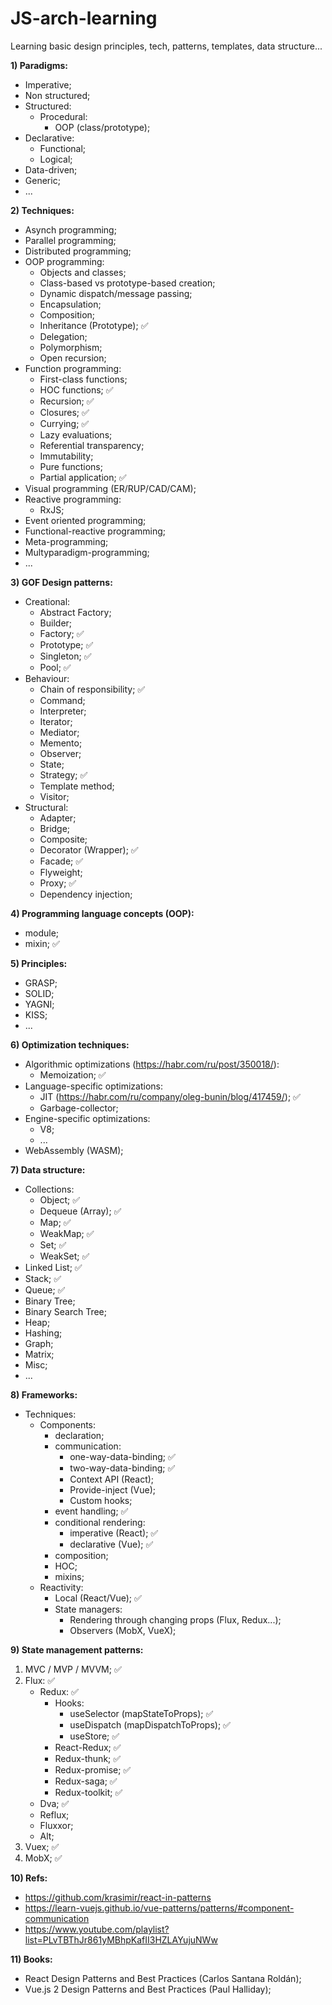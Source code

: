 # JS-arch-learning
Learning basic design principles, tech, patterns, templates, data structure...

**1) Paradigms:**
  - Imperative;
  - Non structured;
  - Structured:
    - Procedural:
      - OOP (class/prototype);
  - Declarative:
    - Functional;
    - Logical;
  - Data-driven;
  - Generic;
  - ...

**2) Techniques:**
  - Asynch programming;
  - Parallel programming;
  - Distributed programming;
  - OOP programming:
    - Objects and classes;
    - Class-based vs prototype-based creation;
    - Dynamic dispatch/message passing;
    - Encapsulation;
    - Composition;
    - Inheritance (Prototype); ✅
    - Delegation;
    - Polymorphism;
    - Open recursion;
  - Function programming:
    - First-class functions;
    - HOC functions; ✅
    - Recursion; ✅
    - Closures; ✅
    - Currying; ✅
    - Lazy evaluations;
    - Referential transparency;
    - Immutability;
    - Pure functions;
    - Partial application; ✅
  - Visual programming (ER/RUP/CAD/CAM);
  - Reactive programming:
    - RxJS;
  - Event oriented programming;
  - Functional-reactive programming;
  - Meta-programming;
  - Multyparadigm-programming;
  - ...

**3) GOF Design patterns:**
- Creational:
  - Abstract Factory;
  - Builder;
  - Factory; ✅
  - Prototype; ✅
  - Singleton; ✅
  - Pool; ✅
- Behaviour:
  - Chain of responsibility; ✅
  - Command;
  - Interpreter;
  - Iterator;
  - Mediator;
  - Memento;
  - Observer;
  - State;
  - Strategy; ✅
  - Template method;
  - Visitor;
- Structural:
  - Adapter;
  - Bridge;
  - Composite;
  - Decorator (Wrapper); ✅
  - Facade; ✅
  - Flyweight;
  - Proxy; ✅
  - Dependency injection;

**4) Programming language concepts (OOP):**
  - module;
  - mixin; ✅

**5) Principles:**
  - GRASP;
  - SOLID;
  - YAGNI;
  - KISS;
  - ...
  
**6) Optimization techniques:**
  - Algorithmic optimizations (https://habr.com/ru/post/350018/):
    - Memoization; ✅
  - Language-specific optimizations:
    - JIT (https://habr.com/ru/company/oleg-bunin/blog/417459/);  ✅
    - Garbage-collector;
  - Engine-specific optimizations:
    - V8;
    - ...
  - WebAssembly (WASM);
    
**7) Data structure:**
  - Collections:
    - Object; ✅
    - Dequeue (Array);  ✅
    - Map;  ✅
    - WeakMap;  ✅
    - Set;  ✅
    - WeakSet;  ✅
  - Linked List; ✅ 
  - Stack;  ✅
  - Queue; ✅
  - Binary Tree;
  - Binary Search Tree;
  - Heap;
  - Hashing;
  - Graph;
  - Matrix;
  - Misc;
  - ...

**8) Frameworks:**
  - Techniques:
    - Components:
      - declaration;
      - communication:
        - one-way-data-binding; ✅
        - two-way-data-binding; ✅
        - Context API (React);
        - Provide-inject (Vue);
        - Custom hooks;
      - event handling; ✅
      - conditional rendering:
        - imperative (React); ✅
        - declarative (Vue); ✅
      - composition;
      - HOC;
      - mixins;
    - Reactivity:
      - Local (React/Vue); ✅
      - State managers:
        - Rendering through changing props (Flux, Redux...);
        - Observers (MobX, VueX);
  
**9) State management patterns:**  
  1. MVC / MVP / MVVM;  ✅
  2. Flux:  ✅
      - Redux: ✅
          - Hooks:
            - useSelector (mapStateToProps); ✅
            - useDispatch (mapDispatchToProps); ✅
            - useStore; ✅
          - React-Redux; ✅
          - Redux-thunk; ✅
          - Redux-promise; ✅
          - Redux-saga; ✅   
          - Redux-toolkit; ✅
      - Dva; ✅
      - Reflux;
      - Fluxxor;
      - Alt;
  3. Vuex; ✅
  4. MobX; ✅

**10) Refs:**
  - https://github.com/krasimir/react-in-patterns
  - https://learn-vuejs.github.io/vue-patterns/patterns/#component-communication
  - https://www.youtube.com/playlist?list=PLvTBThJr861yMBhpKafII3HZLAYujuNWw

**11) Books:**
  - React Design Patterns and Best Practices (Carlos Santana Roldán);
  - Vue.js 2 Design Patterns and Best Practices (Paul Halliday);
